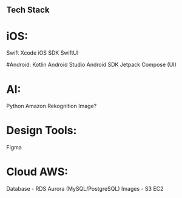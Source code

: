 ## Tech Stack

# iOS:
Swift
Xcode
iOS SDK
SwiftUI

#Android:
Kotlin
Android Studio
Android SDK
Jetpack Compose (UI)

# AI:
Python
Amazon Rekognition Image?

# Design Tools:
Figma

# Cloud AWS:
Database - RDS Aurora (MySQL/PostgreSQL) Images - S3
EC2
